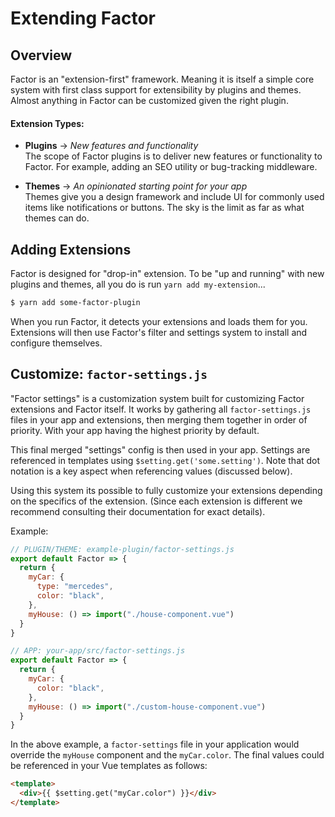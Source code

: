 # Extending Factor

## Overview

Factor is an "extension-first" framework. Meaning it is itself a simple core system with first class support for extensibility by plugins and themes. Almost anything in Factor can be customized given the right plugin.

#### Extension Types:

- **Plugins** &rarr; _New features and functionality_<br>
  The scope of Factor plugins is to deliver new features or functionality to Factor. For example, adding an SEO utility or bug-tracking middleware.

- **Themes** &rarr; _An opinionated starting point for your app_<br>
  Themes give you a design framework and include UI for commonly used items like notifications or buttons. The sky is the limit as far as what themes can do.

## Adding Extensions

Factor is designed for "drop-in" extension. To be "up and running" with new plugins and themes, all you do is run `yarn add my-extension`...

```bash
$ yarn add some-factor-plugin
```

When you run Factor, it detects your extensions and loads them for you. Extensions will then use Factor's filter and settings system to install and configure themselves.

## Customize: `factor-settings.js`

"Factor settings" is a customization system built for customizing Factor extensions and Factor itself. It works by gathering all `factor-settings.js` files in your app and extensions, then merging them together in order of priority. With your app having the highest priority by default.

This final merged "settings" config is then used in your app. Settings are referenced in templates using `$setting.get('some.setting')`. Note that dot notation is a key aspect when referencing values (discussed below).

Using this system its possible to fully customize your extensions depending on the specifics of the extension. (Since each extension is different we recommend consulting their documentation for exact details).

Example:

```js
// PLUGIN/THEME: example-plugin/factor-settings.js
export default Factor => {
  return {
    myCar: {
      type: "mercedes",
      color: "black",
    },
    myHouse: () => import("./house-component.vue")
  }
}

// APP: your-app/src/factor-settings.js
export default Factor => {
  return {
    myCar: {
      color: "black",
    },
    myHouse: () => import("./custom-house-component.vue")
  }
}
```

In the above example, a `factor-settings` file in your application would override the `myHouse` component and the `myCar.color`. The final values could be referenced in your Vue templates as follows:

```html
<template>
  <div>{{ $setting.get("myCar.color") }}</div>
</template>
```
